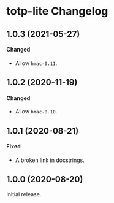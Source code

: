 # totp-lite Changelog

## 1.0.3 (2021-05-27)

#### Changed

- Allow `hmac-0.11`.

## 1.0.2 (2020-11-19)

#### Changed

- Allow `hmac-0.10`.

## 1.0.1 (2020-08-21)

#### Fixed

- A broken link in docstrings.

## 1.0.0 (2020-08-20)

Initial release.

